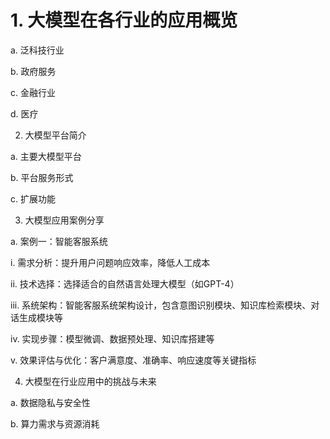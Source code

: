 # 1. 大模型在各行业的应用概览

a. 泛科技行业

b. 政府服务

c. 金融行业

d. 医疗

2. 大模型平台简介

a. 主要大模型平台

b. 平台服务形式

c. 扩展功能

3. 大模型应用案例分享

a. 案例一：智能客服系统

i. 需求分析：提升用户问题响应效率，降低人工成本

ii. 技术选择：选择适合的自然语言处理大模型（如GPT-4）

iii. 系统架构：智能客服系统架构设计，包含意图识别模块、知识库检索模块、对话生成模块等

iv. 实现步骤：模型微调、数据预处理、知识库搭建等

v. 效果评估与优化：客户满意度、准确率、响应速度等关键指标

4. 大模型在行业应用中的挑战与未来

a. 数据隐私与安全性

b. 算力需求与资源消耗